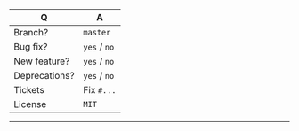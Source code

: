 | Q             | A
| ------------- | ---
| Branch?       | ``master``  
| Bug fix?      | ``yes`` / ``no``
| New feature?  | ``yes`` / ``no``
| Deprecations? | ``yes`` / ``no``
| Tickets       | Fix ``#...``
| License       | ``MIT``
---

